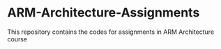 # ARM-Architecture-Assignments
This repository contains the codes for assignments in ARM Architecture course
